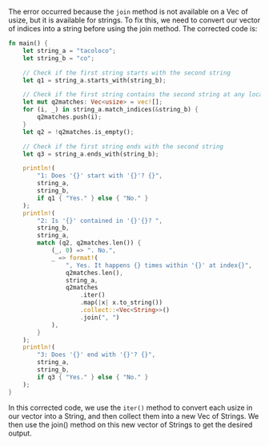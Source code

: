 The error occurred because the `join` method is not available on a Vec of usize, but it is available for strings. To fix this, we need to convert our vector of indices into a string before using the join method. The corrected code is:

```rust
fn main() {
    let string_a = "tacoloco";
    let string_b = "co";

    // Check if the first string starts with the second string
    let q1 = string_a.starts_with(string_b);

    // Check if the first string contains the second string at any location
    let mut q2matches: Vec<usize> = vec![];
    for (i, _) in string_a.match_indices(&string_b) {
        q2matches.push(i);
    }
    let q2 = !q2matches.is_empty();

    // Check if the first string ends with the second string
    let q3 = string_a.ends_with(string_b);

    println!(
        "1: Does '{}' start with '{}'? {}",
        string_a,
        string_b,
        if q1 { "Yes." } else { "No." }
    );
    println!(
        "2: Is '{}' contained in '{}'{}? ",
        string_b,
        string_a,
        match (q2, q2matches.len()) {
            (_, 0) => ". No.",
            _ => format!(
                ", Yes. It happens {} times within '{}' at index{}",
                q2matches.len(),
                string_a,
                q2matches
                    .iter()
                    .map(|x| x.to_string())
                    .collect::<Vec<String>>()
                    .join(", ")
            ),
        }
    );
    println!(
        "3: Does '{}' end with '{}'? {}",
        string_a,
        string_b,
        if q3 { "Yes." } else { "No." }
    );
}
```

In this corrected code, we use the `iter()` method to convert each usize in our vector into a String, and then collect them into a new Vec of Strings. We then use the join() method on this new vector of Strings to get the desired output.
